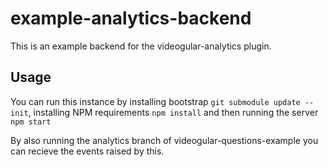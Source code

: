 example-analytics-backend
=========================

This is an example backend for the videogular-analytics plugin.

Usage
-----

You can run this instance by installing bootstrap `git submodule update --init`, installing NPM requirements `npm install` and then running the server `npm start`

By also running the analytics branch of videogular-questions-example you can recieve the events raised by this.
